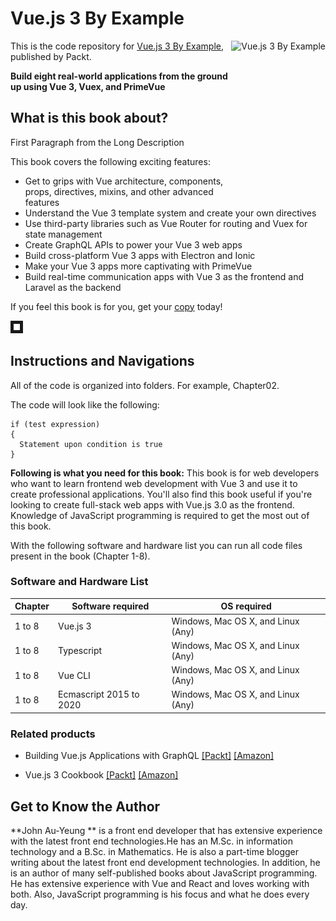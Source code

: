 # Vue.js 3 By Example

<a href="https://www.packtpub.com/product/vue-js-3-by-example/9781838826345"><img src="https://static.packt-cdn.com/products/9781838826345/cover/smaller" alt="Vue.js 3 By Example" height="256px" align="right"></a>

This is the code repository for [Vue.js 3 By Example](https://www.packtpub.com/product/vue-js-3-by-example/9781838826345), published by Packt.

**Build eight real-world applications from the ground up using Vue 3, Vuex, and PrimeVue**

## What is this book about?
First Paragraph from the Long Description

This book covers the following exciting features: 
* Get to grips with Vue architecture, components, props, directives, mixins, and other advanced features
* Understand the Vue 3 template system and create your own directives
* Use third-party libraries such as Vue Router for routing and Vuex for state management
* Create GraphQL APIs to power your Vue 3 web apps
* Build cross-platform Vue 3 apps with Electron and Ionic
* Make your Vue 3 apps more captivating with PrimeVue
* Build real-time communication apps with Vue 3 as the frontend and Laravel as the backend

If you feel this book is for you, get your [copy](https://www.amazon.com/dp/1838826343) today!

<a href="https://www.packtpub.com/?utm_source=github&utm_medium=banner&utm_campaign=GitHubBanner"><img src="https://raw.githubusercontent.com/PacktPublishing/GitHub/master/GitHub.png" alt="https://www.packtpub.com/" border="5" /></a>

## Instructions and Navigations
All of the code is organized into folders. For example, Chapter02.

The code will look like the following:
```
if (test expression)
{
  Statement upon condition is true
}
```

**Following is what you need for this book:**
This book is for web developers who want to learn frontend web development with Vue 3 and use it to create professional applications. You'll also find this book useful if you're looking to create full-stack web apps with Vue.js 3.0 as the frontend. Knowledge of JavaScript programming is required to get the most out of this book.

With the following software and hardware list you can run all code files present in the book (Chapter 1-8).

### Software and Hardware List

| Chapter  | Software required                   | OS required                        |
| -------- | ------------------------------------| -----------------------------------|
| 1 to 8       | Vue.js 3                  | Windows, Mac OS X, and Linux (Any) |
| 1 to 8        | Typescript             | Windows, Mac OS X, and Linux (Any) |
| 1 to 8       | Vue CLI           | Windows, Mac OS X, and Linux (Any) |
| 1 to 8        | Ecmascript 2015 to 2020            | Windows, Mac OS X, and Linux (Any) |

### Related products <Other books you may enjoy>
* Building Vue.js Applications with GraphQL [[Packt]](https://www.packtpub.com/product/building-vue-js-applications-with-graphql/9781800565074) [[Amazon]](https://www.amazon.com/dp/1800565070)

* Vue.js 3 Cookbook [[Packt]](https://www.packtpub.com/product/vue-js-3-cookbook/9781838826222) [[Amazon]](https://www.amazon.com/dp/183882622X)

## Get to Know the Author
**John Au-Yeung **
is a front end developer that has extensive experience with the latest front end technologies.He has an M.Sc. in information technology and a B.Sc. in Mathematics. He is also a part-time blogger writing about the latest front end development technologies. In addition, he is an author of many self-published books about JavaScript programming. He has extensive experience with Vue and React and loves working with both. Also, JavaScript programming is his focus and what he does every day.
